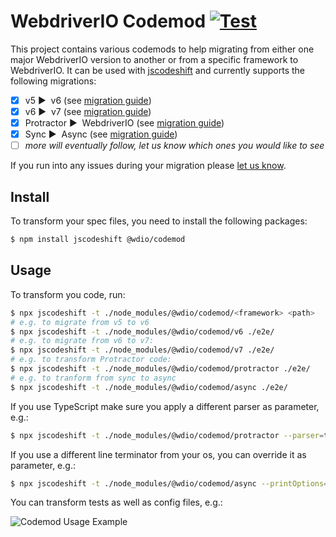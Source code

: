 WebdriverIO Codemod [![Test](https://github.com/webdriverio/protractor-codemod/actions/workflows/test.yaml/badge.svg)](https://github.com/webdriverio/protractor-codemod/actions/workflows/test.yaml)
===================

This project contains various codemods to help migrating from either one major WebdriverIO version to another or from a specific framework to WebdriverIO. It can be used with [jscodeshift](https://www.npmjs.com/package/jscodeshift) and currently supports the following migrations:

- [x] v5 ▶️&nbsp; v6 (see [migration guide](https://webdriver.io/docs/v6-migration))
- [x] v6 ▶️&nbsp; v7 (see [migration guide](https://webdriver.io/docs/v7-migration))
- [x] Protractor ▶️&nbsp; WebdriverIO (see [migration guide](https://webdriver.io/docs/protractor-migration))
- [x] Sync ▶️&nbsp; Async (see [migration guide](https://webdriver.io/docs/async-migration))
- [ ] _more will eventually follow, let us know which ones you would like to see_

If you run into any issues during your migration please [let us know](https://github.com/webdriverio/codemod/discussions/new).

## Install

To transform your spec files, you need to install the following packages:

```sh
$ npm install jscodeshift @wdio/codemod
```

## Usage

To transform you code, run:

```sh
$ npx jscodeshift -t ./node_modules/@wdio/codemod/<framework> <path>
# e.g. to migrate from v5 to v6
$ npx jscodeshift -t ./node_modules/@wdio/codemod/v6 ./e2e/
# e.g. to migrate from v6 to v7:
$ npx jscodeshift -t ./node_modules/@wdio/codemod/v7 ./e2e/
# e.g. to transform Protractor code:
$ npx jscodeshift -t ./node_modules/@wdio/codemod/protractor ./e2e/
# e.g. to tranform from sync to async
$ npx jscodeshift -t ./node_modules/@wdio/codemod/async ./e2e/
```

If you use TypeScript make sure you apply a different parser as parameter, e.g.:

```sh
$ npx jscodeshift -t ./node_modules/@wdio/codemod/protractor --parser=tsx ./e2e/*.ts
```

If you use a different line terminator from your os, you can override it as parameter, e.g.:

```sh
$ npx jscodeshift -t ./node_modules/@wdio/codemod/async --printOptions='{\"lineTerminator\":\"\n\"}' ./e2e/
```

You can transform tests as well as config files, e.g.:

![Codemod Usage Example][example]

[example]: /.github/assets/example.gif "Codemod Usage Example"
